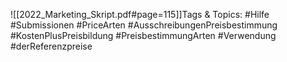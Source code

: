
![[2022_Marketing_Skript.pdf#page=115]]Tags & Topics:
   #Hilfe
   #Submissionen
   #PriceArten
   #AusschreibungenPreisbestimmung
   #KostenPlusPreisbildung
   #PreisbestimmungArten
   #Verwendung
   #derReferenzpreise